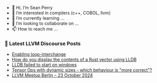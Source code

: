 - 👋 Hi, I’m Sean Perry
- 👀 I’m interested in compilers (c++, COBOL, llvm)
- 🌱 I’m currently learning ...
- 💞️ I’m looking to collaborate on ...
- 📫 How to reach me ...

<!---
s66perry/s66perry is a ✨ special ✨ repository because its `README.md` (this file) appears on your GitHub profile.
You can click the Preview link to take a look at your changes.
--->
### 📕 Latest LLVM Discourse Posts

<!-- DISCOURSE-LLVM:START -->
- [Enabling loop-interchange](https://discourse.llvm.org/t/enabling-loop-interchange/82589#post_4)
- [How do you display the contents of a Rust vector using LLDB](https://discourse.llvm.org/t/how-do-you-display-the-contents-of-a-rust-vector-using-lldb/82613#post_1)
- [LLDB failed to start on windows](https://discourse.llvm.org/t/lldb-failed-to-start-on-windows/82594#post_3)
- [Tensor Ops with dynamic sizes - which behaviour is &quot;more correct&quot;?](https://discourse.llvm.org/t/tensor-ops-with-dynamic-sizes-which-behaviour-is-more-correct/82612#post_1)
- [LLVM Meetup Berlin – 23 October 2024](https://discourse.llvm.org/t/llvm-meetup-berlin-23-october-2024/82346#post_2)
<!-- DISCOURSE-LLVM:END -->
